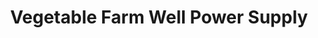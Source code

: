 ---
title: "Vegetable Farm Well Power Supply"
url: /ormoc/vegetable-farm-well-power-supply/
shop: Landwirtschaftlich
---